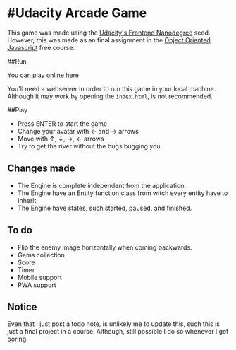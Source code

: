 #Udacity Arcade Game
===============================

This game was made using the [Udacity's Frontend Nanodegree](https://github.com/udacity/frontend-nanodegree-arcade-game) seed. However, this was made as an final assignment in the [Object Oriented Javascript](https://www.udacity.com/course/object-oriented-javascript--ud015) free course.

##Run

You can play online [here]()

You'll need a webserver in order to run this game in your local machine. Although it may work by opening the `index.html`, is not recommended.

##Play

- Press ENTER to start the game
- Change your avatar with ← and → arrows
- Move with ↑, ↓, →, ← arrows
- Try to get the river without the bugs bugging you

## Changes made
- The Engine is complete independent from the application.
- The Engine have an Entity function class from witch every entity have to inherit
- The Engine have states, such started, paused, and finished.

## To do
- Flip the enemy image horizontally when coming backwards.
- Gems collection
- Score
- Timer
- Mobile support
- PWA support

## Notice
Even that I just post a todo note, is unlikely me to update this, such this is just a final project in a course. Although, still possible I do so whenever I get boring.